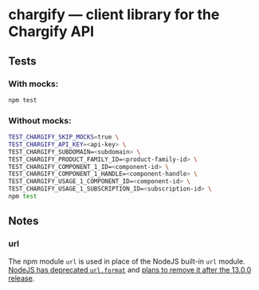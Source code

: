 # chargify — client library for the Chargify API

## Tests

### With mocks:

```bash
npm test
```

### Without mocks:

```bash
TEST_CHARGIFY_SKIP_MOCKS=true \
TEST_CHARGIFY_API_KEY=<api-key> \
TEST_CHARGIFY_SUBDOMAIN=<subdomain> \
TEST_CHARGIFY_PRODUCT_FAMILY_ID=<product-family-id> \
TEST_CHARGIFY_COMPONENT_1_ID=<component-id> \
TEST_CHARGIFY_COMPONENT_1_HANDLE=<component-handle> \
TEST_CHARGIFY_USAGE_1_COMPONENT_ID=<component-id> \
TEST_CHARGIFY_USAGE_1_SUBSCRIPTION_ID=<subscription-id> \
npm test
```

## Notes

### url

The npm module `url` is used in place of the NodeJS built-in `url` module.
[NodeJS has deprecated `url.format`](https://nodejs.org/api/url.html#url_url_format_urlobject)
and [plans to remove it after the 13.0.0 release](https://github.com/nodejs/node/issues/23694).
